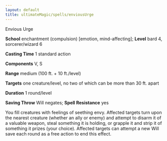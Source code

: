 ```yaml
---
layout: default
title: ultimateMagic/spells/enviousUrge
---
```

Envious Urge

**School** enchantment (compulsion) [emotion, mind-affecting]; **Level** bard 4, sorcerer/wizard 6

**Casting Time** 1 standard action

**Components** V, S

**Range** medium (100 ft. + 10 ft./level)

**Targets** one creature/level, no two of which can be more than 30 ft. apart

**Duration** 1 round/level

**Saving Throw** Will negates; **Spell Resistance** yes

You fill creatures with feelings of seething envy. Affected targets turn upon the nearest creature (whether an ally or enemy) and attempt to disarm it of a valuable weapon, steal something it is holding, or grapple it and strip it of something it prizes (your choice). Affected targets can attempt a new Will save each round as a free action to end this effect.


